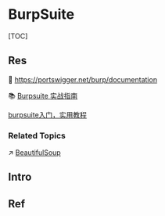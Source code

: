 # BurpSuite

[TOC]



## Res
📂 https://portswigger.net/burp/documentation

📚 [Burpsuite 实战指南](https://t0data.gitbooks.io/burpsuite/content/)

[burpsuite入门，实用教程](https://blog.csdn.net/qq_35544379/article/details/76696106)


### Related Topics
↗ [BeautifulSoup](../../../../../🔑%20CS%20Core/👩‍💻%20Computer%20Languages%20&%20Programming%20Methodology/🛠️%20Programming%20Tools%20Chain/🚠%20Application%20Runtimes%20&%20SDKs/Python%20Runtime%20Environments/📌%20Python%20Third-party%20Libs/SE%20&%20Web/BeautifulSoup.md)



## Intro


## Ref

